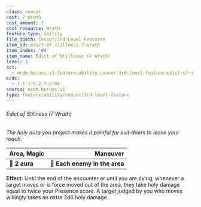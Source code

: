 ```yaml
---
class: censor
cost: 7 Wrath
cost_amount: 7
cost_resource: Wrath
feature_type: ability
file_dpath: Censor/3rd-Level Features
item_id: edict-of-stillness-7-wrath
item_index: '04'
item_name: Edict of Stillness (7 Wrath)
level: 3
scc:
  - mcdm.heroes.v1:feature.ability.censor.3rd-level-feature:edict-of-stillness-7-wrath
scdc:
  - 1.1.1:9.2.7.6:04
source: mcdm.heroes.v1
type: feature/ability/censor/3rd-level-feature
---
```


###### Edict of Stillness (7 Wrath)

*The holy aura you project makes it painful for evil-doers to leave your reach.*

| **Area, Magic** |                  **Maneuver** |
| --------------- | ----------------------------: |
| **📏 2 aura**   | **🎯 Each enemy in the area** |

**Effect:** Until the end of the encounter or until you are dying, whenever a target moves or is force moved out of the area, they take holy damage equal to twice your Presence score. A target judged by you who moves willingly takes an extra 2d6 holy damage.
